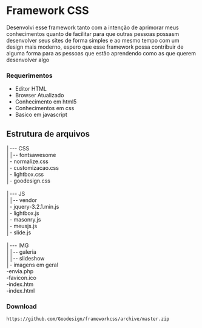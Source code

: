 # Framework CSS
Desenvolvi esse framework tanto com a intenção de aprimorar meus conhecimentos quanto de facilitar para que outras pessoas possasm desenvolver seus sites de forma simples e ao mesmo tempo com um design mais moderno, espero que esse framework possa contribuir de alguma forma para as pessoas que estão aprendendo como as que querem desenvolver algo

### Requerimentos 

* Editor HTML
* Browser Atualizado
* Conhecimento em html5
* Conhecimentos em css
* Basico em javascript

## Estrutura de arquivos 

│--- CSS<br>
││-- fontsawesome<br>
│- normalize.css<br>
│- customizacao.css<br>
│- lightbox.css<br>
│- goodesign.css<br>
<br>
│--- JS<br>
││-- vendor<br>
│- jquery-3.2.1.min.js<br>
│- lightbox.js<br>
│- masonry.js<br>
│- meusjs.js<br>
│- slide.js<br>
<br>
│--- IMG<br>
││-- galeria<br>
││-- slideshow<br>
│- imagens em geral<br>
-envia.php<br>
-favicon.ico<br>
-index.htm<br>
-index.html<br>

### Download
```shell
https://github.com/Goodesign/frameworkcss/archive/master.zip
```

